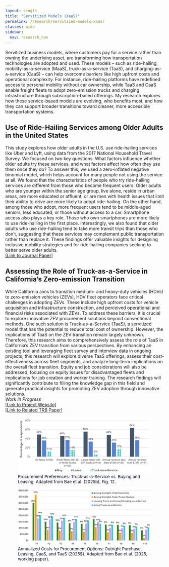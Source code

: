 ```yaml
---
layout: single
title: "Servitized Models (XaaS)"
permalink: /research/servitized-models-xaas/
classes: wide
sidebar:
  nav: research_nav
---
```


Servitized business models, where customers pay for a service rather than owning the underlying asset, are transforming how transportation technologies are adopted and used. These models – such as ride-hailing, mobility-as-a-service (MaaS), truck-as-a-service (TaaS), and charging-as-a-service (CaaS) – can help overcome barriers like high upfront costs and operational complexity. For instance, ride-hailing platforms have redefined access to personal mobility without car ownership, while TaaS and CaaS enable freight fleets to adopt zero-emission trucks and charging infrastructure through subscription-based offerings. My research explores how these service-based models are evolving, who benefits most, and how they can support broader transitions toward cleaner, more accessible transportation systems.

## Use of Ride-Hailing Services among Older Adults in the United States
This study explores how older adults in the U.S. use ride-hailing services like Uber and Lyft, using data from the 2017 National Household Travel Survey. We focused on two key questions: What factors influence whether older adults try these services, and what factors affect how often they use them once they do? To answer this, we used a zero-inflated negative binomial model, which helps account for many people not using the service at all. We found that the characteristics of people who try ride-hailing services are different from those who become frequent users. Older adults who are younger within the senior age group, live alone, reside in urban areas, are more educated or affluent, or are men with health issues that limit their ability to drive are more likely to adopt ride-hailing. On the other hand, among those who adopt, more frequent users tend to be middle-aged seniors, less educated, or those without access to a car. Smartphone access also plays a key role. Those who own smartphones are more likely to use ride-hailing in the first place. Interestingly, we also found that older adults who use ride-hailing tend to take more transit trips than those who don’t, suggesting that these services may complement public transportation rather than replace it. These findings offer valuable insights for designing inclusive mobility strategies and for ride-hailing companies seeking to better serve older adults.  
[[Link to Journal Paper]](https://doi.org/10.1177/0361198119835511)  

## Assessing the Role of Truck-as-a-Service in California’s Zero-emission Transition
While California aims to transition medium- and heavy-duty vehicles (HDVs) to zero-emission vehicles (ZEVs), HDV fleet operators face critical challenges in adopting ZEVs. These include high upfront costs for vehicle acquisition and infrastructure construction, and perceived operational and financial risks associated with ZEVs. To address these barriers, it is crucial to explore innovative ZEV procurement solutions beyond conventional methods. One such solution is Truck-as-a-Service (TaaS), a servitized model that has the potential to reduce total cost of ownership. However, the implications of TaaS on the ZEV transition remain largely unknown. Therefore, this research aims to comprehensively assess the role of TaaS in California’s ZEV transition from various perspectives. By enhancing an existing tool and leveraging fleet survey and interview data in ongoing projects, this research will explore diverse TaaS offerings, assess their cost-effectiveness across fleet segments, and analyze long-term implications on the overall fleet transition. Equity and job considerations will also be addressed, focusing on equity issues for disadvantaged fleets and implications for job creation and worker training. The research findings will significantly contribute to filling the knowledge gap in this field and generate practical insights for promoting ZEV adoption through innovative solutions.  
_*Work in Progress*_  
[[Link to Project Website]](https://ucits.org/projects/assessing-the-role-of-truck-as-a-service-in-californias-zero-emission-transition/)  
[[Link to Related TRB Paper]](https://escholarship.org/uc/item/5cf1w75g)  

<figure>
  <img src="/assets/images/taas-buy-lease-preference-bae2025c.png" alt="Procurement Preferences: Truck-as-a-Service vs. Buying and Leasing" class="zoom--enabled">
  <figcaption style="font-size: 0.95em; color: #050821;">Procurement Preferences: Truck-as-a-Service vs. Buying and Leasing. Adapted from Bae et al. (2025b), Fig. 12.</figcaption>
</figure>

<figure>
  <img src="/assets/images/annualized-costs-procurement-options-bae2025-wp.png" alt="Annualized Costs for Procurement Options: Outright Purchase, Leasing, CaaS, and TaaS" class="zoom--enabled">
  <figcaption style="font-size: 0.95em; color: #050821;">Annualized Costs for Procurement Options: Outright Purchase, Leasing, CaaS, and TaaS (2025$). Adapted from Bae et al. (2025, working paper).</figcaption>
</figure>
